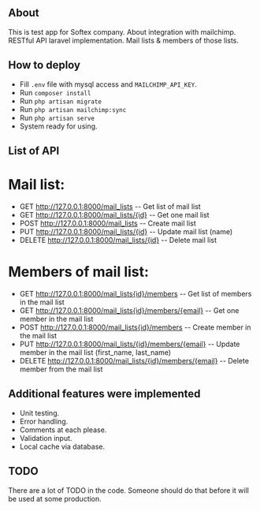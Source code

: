 ## About

This is test app for Softex company.
About integration with mailchimp.
RESTful API laravel implementation.
Mail lists & members of those lists.

## How to deploy

- Fill `.env` file with mysql access and `MAILCHIMP_API_KEY`.
- Run `composer install`
- Run `php artisan migrate`
- Run `php artisan mailchimp:sync`
- Run `php artisan serve`
- System ready for using.

## List of API

# Mail list:
- GET http://127.0.0.1:8000/mail_lists -- Get list of mail list
- GET http://127.0.0.1:8000/mail_lists/{id} -- Get one mail list
- POST http://127.0.0.1:8000/mail_lists -- Create mail list
- PUT http://127.0.0.1:8000/mail_lists/{id} -- Update mail list (name)
- DELETE http://127.0.0.1:8000/mail_lists/{id} -- Delete mail list

# Members of mail list:
- GET http://127.0.0.1:8000/mail_lists{id}/members -- Get list of members in the mail list
- GET http://127.0.0.1:8000/mail_lists{id}/members/{email} -- Get one member in the mail list
- POST http://127.0.0.1:8000/mail_lists{id}/members -- Create member in the mail list
- PUT http://127.0.0.1:8000/mail_lists/{id}/members/{email} -- Update member in the mail list (first_name, last_name)
- DELETE http://127.0.0.1:8000/mail_lists/{id}/members/{email} -- Delete member from the mail list

## Additional features were implemented

- Unit testing.
- Error handling.
- Comments at each please.
- Validation input.
- Local cache via database.

## TODO

There are a lot of TODO in the code.
Someone should do that before it will be used at some production.
